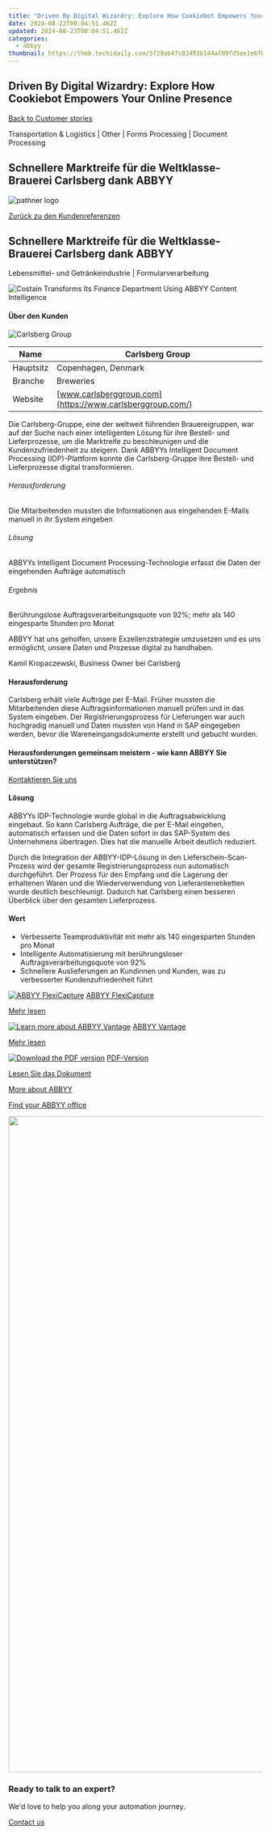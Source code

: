 ```yaml
---
title: "Driven By Digital Wizardry: Explore How Cookiebot Empowers Your Online Presence"
date: 2024-08-22T00:04:51.462Z
updated: 2024-08-23T00:04:51.462Z
categories:
  - abbyy
thumbnail: https://thmb.techidaily.com/5f29ab47c82493b144af09fd3ee1e6f095ceaed40a8d07f3a01f7431f1caf6d4.jpg
---
```


## Driven By Digital Wizardry: Explore How Cookiebot Empowers Your Online Presence

[Back to Customer stories](https://tools.techidaily.com/abbyy/products/)

Transportation & Logistics | Other | Forms Processing | Document Processing

## Schnellere Marktreife für die Weltklasse-Brauerei Carlsberg dank ABBYY

![pathner logo](https://content.abbyy.com/-/media/project/abbyy/abbyy/logos-white/de/183496.png?h=40&iar=0&w=120)

[Zurück zu den Kundenreferenzen](https://tools.techidaily.com/abbyy/products/)

## Schnellere Marktreife für die Weltklasse-Brauerei Carlsberg dank ABBYY

Lebensmittel- und Getränkeindustrie | Formularverarbeitung 

![Costain Transforms Its Finance Department Using ABBYY Content Intelligence](https://static4.abbyy.com/abbyycommedia/36081/15063-carlsberg-556x303.png) 

#### Über den Kunden

![Carlsberg Group](https://static5.abbyy.com/abbyycommedia/36017/15064-logo-carlsberg-group.png) 

| Name      | Carlsberg Group                                           |
| --------- | --------------------------------------------------------- |
| Hauptsitz | Copenhagen, Denmark                                       |
| Branche   | Breweries                                                 |
| Website   | [www.carlsberggroup.com](https://www.carlsberggroup.com/) |

Die Carlsberg-Gruppe, eine der weltweit führenden Brauereigruppen, war auf der Suche nach einer intelligenten Lösung für ihre Bestell- und Lieferprozesse, um die Marktreife zu beschleunigen und die Kundenzufriedenheit zu steigern. Dank ABBYYs Intelligent Document Processing (IDP)-Plattform konnte die Carlsberg-Gruppe ihre Bestell- und Lieferprozesse digital transformieren.

###### Herausforderung

Die Mitarbeitenden mussten die Informationen aus eingehenden E-Mails manuell in ihr System eingeben

###### Lösung

ABBYYs Intelligent Document Processing-Technologie erfasst die Daten der eingehenden Aufträge automatisch

###### Ergebnis

Berührungslose Auftragsverarbeitungsquote von 92%; mehr als 140 eingesparte Stunden pro Monat

 ABBYY hat uns geholfen, unsere Exzellenzstrategie umzusetzen und es uns ermöglicht, unsere Daten und Prozesse digital zu handhaben.

 Kamil Kropaczewski, Business Owner bei Carlsberg

#### Herausforderung

Carlsberg erhält viele Aufträge per E-Mail. Früher mussten die Mitarbeitenden diese Auftragsinformationen manuell prüfen und in das System eingeben. Der Registrierungsprozess für Lieferungen war auch hochgradig manuell und Daten mussten von Hand in SAP eingegeben werden, bevor die Wareneingangsdokumente erstellt und gebucht wurden.

#### Herausforderungen gemeinsam meistern - wie kann ABBYY Sie unterstützen?

[Kontaktieren Sie uns](https://tools.techidaily.com/abbyy/products/) 

#### Lösung

ABBYYs IDP-Technologie wurde global in die Auftragsabwicklung eingebaut. So kann Carlsberg Aufträge, die per E-Mail eingehen, automatisch erfassen und die Daten sofort in das SAP-System des Unternehmens übertragen. Dies hat die manuelle Arbeit deutlich reduziert.

Durch die Integration der ABBYY-IDP-Lösung in den Lieferschein-Scan-Prozess wird der gesamte Registrierungsprozess nun automatisch durchgeführt. Der Prozess für den Empfang und die Lagerung der erhaltenen Waren und die Wiederverwendung von Lieferantenetiketten wurde deutlich beschleunigt. Dadurch hat Carlsberg einen besseren Überblick über den gesamten Lieferprozess.

#### Wert

   * Verbesserte Teamproduktivität mit mehr als 140 eingesparten Stunden pro Monat
   * Intelligente Automatisierung mit berührungsloser Auftragsverarbeitungsquote von 92%
   * Schnellere Auslieferungen an Kundinnen und Kunden, was zu verbesserter Kundenzufriedenheit führt

[![ABBYY FlexiCapture](https://static2.abbyy.com/abbyycommedia/21380/4-flexicapture.jpg)](https://tools.techidaily.com/abbyy/products/) [ABBYY FlexiCapture](https://tools.techidaily.com/abbyy/products/) 

[Mehr lesen](https://tools.techidaily.com/abbyy/products/) 

[![Learn more about ABBYY Vantage](https://static2.abbyy.com/abbyycommedia/24337/mailroom_automation_360x162.jpg)](https://tools.techidaily.com/abbyy/products/) [ABBYY Vantage](https://tools.techidaily.com/abbyy/products/) 

[Mehr lesen](https://tools.techidaily.com/abbyy/products/) 

[![Download the PDF version](https://static4.abbyy.com/abbyycommedia/36083/15063-carlsberg-360x162.png)](https://static2.abbyy.com/abbyycommedia/36650/carlsberg-group-breweries-case-study-de.pdf "PDF-Version") [PDF-Version](https://static2.abbyy.com/abbyycommedia/36650/carlsberg-group-breweries-case-study-de.pdf "PDF-Version") 

[Lesen Sie das Dokument](https://static2.abbyy.com/abbyycommedia/36650/carlsberg-group-breweries-case-study-de.pdf "PDF-Version") 

[More about ABBYY](https://tools.techidaily.com/abbyy/products/) 

[Find your ABBYY office](https://tools.techidaily.com/abbyy/products/) 

<!-- affiliate ads begin -->
<a href="https://boody-eco-wear.pxf.io/c/5597632/1572622/13846" target="_top" id="1572622"><img src="//a.impactradius-go.com/display-ad/13846-1572622" border="0" alt="" width="1000" height="1298"/></a><img height="0" width="0" src="https://imp.pxf.io/i/5597632/1572622/13846" style="position:absolute;visibility:hidden;" border="0" />
<!-- affiliate ads end -->
### Ready to talk to an expert?

We'd love to help you along your automation journey.

[Contact us](https://tools.techidaily.com/abbyy/products/)

<ins class="adsbygoogle"
     style="display:block"
     data-ad-format="autorelaxed"
     data-ad-client="ca-pub-7571918770474297"
     data-ad-slot="1223367746"></ins>



<ins class="adsbygoogle"
     style="display:block"
     data-ad-client="ca-pub-7571918770474297"
     data-ad-slot="8358498916"
     data-ad-format="auto"
     data-full-width-responsive="true"></ins>


